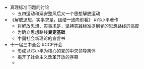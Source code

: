 - 真理标准问题的讨论
	- 五四运动和延安整风后又一个思想解放运动
- 《解放思想，实事求是，团结一致向前看》 #邓小平著作
	- 将解放思想、实事求是，坚持实践标准提到党的思想路线的高度
	- 为确立思想路线**奠定基础**
	- 中国社会新理论的宣言书
- 十一届三中全会 #CCP开会
	- 形成以邓小平为核心的党的中央领导集体
	- 揭开了社会主义改革开放的序幕
	-